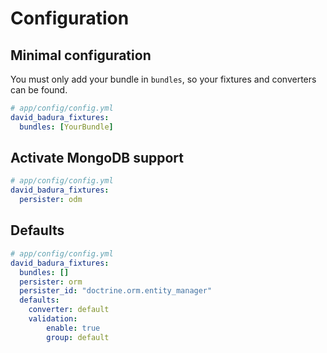 Configuration
=============

Minimal configuration
---------------------

You must only add your bundle in `bundles`, so your fixtures and converters can be found.

``` yaml
# app/config/config.yml
david_badura_fixtures:
  bundles: [YourBundle]
```

Activate MongoDB support
------------------------

``` yaml
# app/config/config.yml
david_badura_fixtures:
  persister: odm
```


Defaults
--------

``` yaml
# app/config/config.yml
david_badura_fixtures:
  bundles: []
  persister: orm
  persister_id: "doctrine.orm.entity_manager"
  defaults:
    converter: default
    validation:
        enable: true
        group: default
```
